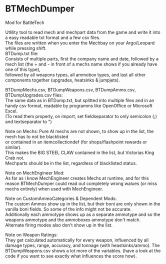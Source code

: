 # BTMechDumper

Mod for BattleTech

Utlility tool to read mech and mechpart data from the game and write it into a easy readable txt format and a few csv files.  
The files are written when you enter the Mechbay on your Argo/Leopard while pressing shift.  
BTDump.txt file:  
Consists of multiple parts, first the company name and date, followed by a mech list (the + and - in front of a mechs name shows if you already have one of this type),  
followed by all weapons types, all ammobox types, and last all other components together (upgrades, heatsinks & jumpjets).  

BTDumpMechs.csv, BTDumpWeapons.csv, BTDumpAmmo.csv, BTDumpUpgrades.csv files:  
The same data as in BTDump.txt, but splitted into multiple files and in an handy csv format, readable by programms like OpenOffice or Microsoft Excel.  
(To read them properly, on import, set fieldseparator to only semicolon (;) and textseparator to ")  

Note on Mechs: Pure AI mechs are not shown, to show up in the list, the mech has to not be blacklisted  
or contained in an itemcollectiondef (for shops/flashpoint rewards or similar).  
This makes the BIG STEEL CLAW contained in the list, but Victorias King Crab not.  
Mechparts should be in the list, regardless of blacklisted status.  

Note on MechEngineer Mod:  
As far as i know MechEngineer creates Mechs at runtime, and for this reason BTMechDumper could read out completely wrong walues (or miss mechs entirely) when used with MechEngineer.  

Note on CustomAmmoCategories & Dependent Mods:  
The custom Ammos show up in the list, but their boni are only shown in the vanilla boni fields. So some of the info might not be accurate.  
Additionally each ammotype shows up as a separate ammotype and so the weapons ammotype and the ammoboxes ammotype don't match.  
Alternate firing modes also don't show up in the list.  

Note on Weapon Ratings:  
They get calculated automatically for every weapon, influenced by all damage types, range, accuracy, and tonnage (with heastsinks/ammo). The BTDumpWeapons.csv shows a lot more of the variables. (have a look at the code if you want to see exactly what influences the score how).  
